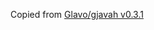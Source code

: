 Copied from [Glavo/gjavah v0.3.1](https://github.com/Glavo/gjavah/tree/0.3.1/src/main/java/org/glavo/javah)
